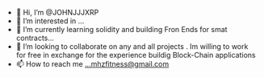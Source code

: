 - 👋 Hi, I’m @JOHNJJJXRP
- 👀 I’m interested in ...
- 🌱 I’m currently learning solidity and building Fron Ends for smat contracts...
- 💞️ I’m looking to collaborate on any and all projects . Im willing to work for free in exchange for the experience buildig Block-Chain applications
- 📫 How to reach me ...mhzfitness@gmail.com

<!---
JOHNJJJXRP/JOHNJJJXRP is a ✨ special ✨ repository because its `README.md` (this file) appears on your GitHub profile.
You can click the Preview link to take a look at your changes.
--->
